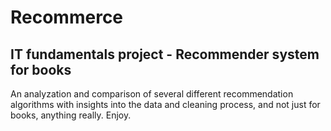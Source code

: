 # Recommerce
## IT fundamentals project - Recommender system for books
An analyzation and comparison of several different recommendation algorithms with insights into the data and cleaning process, and not just for books, anything really.
Enjoy.
